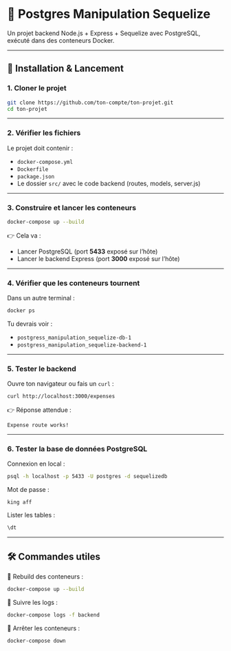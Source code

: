 # 📌 Postgres Manipulation Sequelize

Un projet backend Node.js + Express + Sequelize avec PostgreSQL, exécuté dans des conteneurs Docker.

---

## 🚀 Installation & Lancement

### 1. Cloner le projet
```bash
git clone https://github.com/ton-compte/ton-projet.git
cd ton-projet
```

---

### 2. Vérifier les fichiers
Le projet doit contenir :
- `docker-compose.yml`
- `Dockerfile`
- `package.json`
- Le dossier `src/` avec le code backend (routes, models, server.js)

---

### 3. Construire et lancer les conteneurs
```bash
docker-compose up --build
```

👉 Cela va :
- Lancer PostgreSQL (port **5433** exposé sur l’hôte)
- Lancer le backend Express (port **3000** exposé sur l’hôte)

---

### 4. Vérifier que les conteneurs tournent
Dans un autre terminal :
```bash
docker ps
```

Tu devrais voir :
- `postgress_manipulation_sequelize-db-1`
- `postgress_manipulation_sequelize-backend-1`

---

### 5. Tester le backend
Ouvre ton navigateur ou fais un `curl` :
```bash
curl http://localhost:3000/expenses
```

👉 Réponse attendue :
```
Expense route works!
```

---

### 6. Tester la base de données PostgreSQL
Connexion en local :
```bash
psql -h localhost -p 5433 -U postgres -d sequelizedb
```

Mot de passe :  
```
king aff
```

Lister les tables :
```sql
\dt
```

---

## 🛠️ Commandes utiles

🔄 Rebuild des conteneurs :
```bash
docker-compose up --build
```

📜 Suivre les logs :
```bash
docker-compose logs -f backend
```

🛑 Arrêter les conteneurs :
```bash
docker-compose down
```
